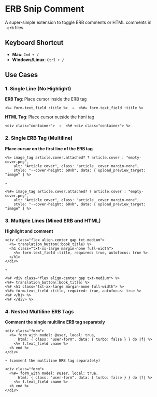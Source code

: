 # ERB Snip Comment

A super-simple extension to toggle ERB comments or HTML comments in `.erb` files.

## Keyboard Shortcut
- **Mac**: `Cmd + /`
- **Windows/Linux**: `Ctrl + /`

## Use Cases

### 1. Single Line (No Highlight)
**ERB Tag**: Place cursor inside the ERB tag
```erb
<%= form.text_field :title %>  →  <%#= form.text_field :title %>
```

**HTML Tag**: Place cursor outside the html tag
```erb
<div class="container">  →  <%# <div class="container"> %>
```

### 2. Single ERB Tag (Multiline)
**Place cursor on the first line of the ERB tag**
```erb
<%= image_tag article.cover.attached? ? article.cover : "empty-cover.png", 
    alt: "Article cover", class: "article__cover margin-none", 
    style: "--cover-height: 60vh", data: { upload_preview_target: "image" } %>

→

<%#= image_tag article.cover.attached? ? article.cover : "empty-cover.png", 
    alt: "Article cover", class: "article__cover margin-none", 
    style: "--cover-height: 60vh", data: { upload_preview_target: "image" } %>
```

### 3. Multiple Lines (Mixed ERB and HTML)
**Highlight and comment**
```erb
<div class="flex align-center gap txt-medium">
  <%= translation_button(:book_title) %>
  <h1 class="txt-xx-large margin-none full-width">
    <%= form.text_field :title, required: true, autofocus: true %>
  </h1>
</div>

→

<%# <div class="flex align-center gap txt-medium"> %>
<%#= translation_button(:book_title) %>
<%# <h1 class="txt-xx-large margin-none full-width"> %>
<%#= form.text_field :title, required: true, autofocus: true %>
<%# </h1> %>
<%# </div> %>
```

### 4. Nested Multiline ERB Tags
**Comment the single multiline ERB tag separately**
```erb
<div class="form">
  <%= form_with model: @user, local: true, 
      html: { class: "user-form", data: { turbo: false } } do |f| %>
    <%= f.text_field :name %>
  <% end %>
</div>

→ (comment the multiline ERB tag separately)

<div class="form">
  <%#= form_with model: @user, local: true, 
      html: { class: "user-form", data: { turbo: false } } do |f| %>
    <%= f.text_field :name %>
  <% end %>
</div>
```
